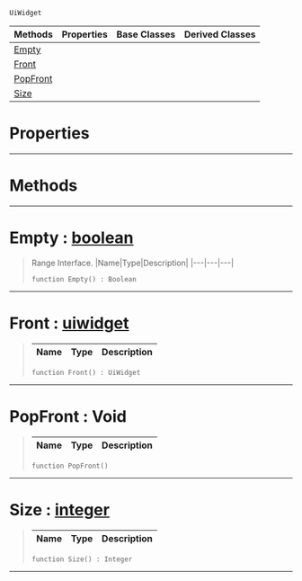  `UiWidget`

|Methods|Properties|Base Classes|Derived Classes|
|---|---|---|---|
|[ Empty](https://github.com/zeroengineteam/ZeroDocs/blob/master/code_reference/class_reference/uiwidgetcastresultsrange.markdown#empty-zero-engine-docume)| | | |
|[ Front](https://github.com/zeroengineteam/ZeroDocs/blob/master/code_reference/class_reference/uiwidgetcastresultsrange.markdown#front-zero-engine-docume)| | | |
|[ PopFront](https://github.com/zeroengineteam/ZeroDocs/blob/master/code_reference/class_reference/uiwidgetcastresultsrange.markdown#popfront-void)| | | |
|[ Size](https://github.com/zeroengineteam/ZeroDocs/blob/master/code_reference/class_reference/uiwidgetcastresultsrange.markdown#size-zero-engine-documen)| | | |


 #  Properties


---  
 #  Methods


---  
 #  Empty : [boolean](https://github.com/zeroengineteam/ZeroDocs/blob/master/code_reference/nada_base_types/boolean.markdown)

> Range Interface.
> |Name|Type|Description|
> |---|---|---|
> ``` lang=cpp, name=Nada
> function Empty() : Boolean
> ``` 


---  
 #  Front : [uiwidget](https://github.com/zeroengineteam/ZeroDocs/blob/master/code_reference/class_reference/uiwidget.markdown)

> 
> |Name|Type|Description|
> |---|---|---|
> ``` lang=cpp, name=Nada
> function Front() : UiWidget
> ``` 


---  
 #  PopFront : Void

> 
> |Name|Type|Description|
> |---|---|---|
> ``` lang=cpp, name=Nada
> function PopFront()
> ``` 


---  
 #  Size : [integer](https://github.com/zeroengineteam/ZeroDocs/blob/master/code_reference/nada_base_types/integer.markdown)

> 
> |Name|Type|Description|
> |---|---|---|
> ``` lang=cpp, name=Nada
> function Size() : Integer
> ``` 


---  
 

 